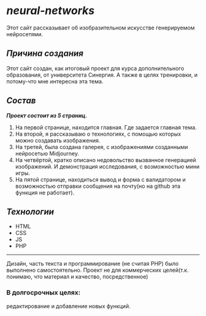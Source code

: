 # *__neural-networks__*

Этот сайт рассказывает об изобразительном искусстве генерируемом нейросетями.

## *__Причина создания__*

Этот сайт создан, как итоговый проект для курса дополнительного образования, от университета Синергия.
А также в целях тренировки, и потому-что мне интересна эта тема.

## *__Состав__*

***Проект состоит из 5 страниц.***

1. На первой странице, находится главная. Где задается главная тема.
2. На второй, я рассказываю о технологиях, с помощью которых можно создавать изображения.
3. На третей, была создана галерея, с изображениями созданными нейросетью Midjourney.
4. На четвёртой, кратко описано недовольство вызванное генерацией изображений. И демонстрация исследования, с возможностью мини игры.
5. На пятой странице, находиться вывод и форма с валидатором и возможностью отправки сообщения на почту(но на github эта функция не работает).

## *__Технологии__*

- HTML
- CSS
- JS
- PHP

---

Дизайн, часть текста и программирование (не считая PHP) было выполнено самостоятельно.
Проект не для коммерческих целей(т.к. понимаю, что материал и качество, посредственное)

### В долгосрочных целях:
редактирование и добавление новых функций.
